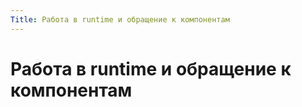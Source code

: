 ```yaml
---
Title: Работа в runtime и обращение к компонентам
---
```



Работа в runtime и обращение к компонентам
==========================================

<!-- TOC -->
